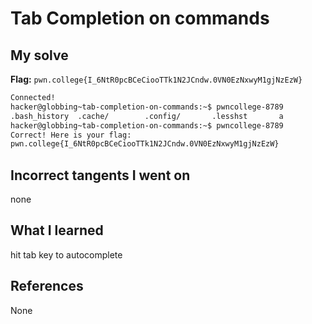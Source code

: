 # Tab Completion on commands

## My solve
**Flag:** `pwn.college{I_6NtR0pcBCeCiooTTk1N2JCndw.0VN0EzNxwyM1gjNzEzW}`

```bash
Connected!
hacker@globbing~tab-completion-on-commands:~$ pwncollege-8789
.bash_history  .cache/        .config/       .lesshst       a              not-the-flag
hacker@globbing~tab-completion-on-commands:~$ pwncollege-8789
Correct! Here is your flag:
pwn.college{I_6NtR0pcBCeCiooTTk1N2JCndw.0VN0EzNxwyM1gjNzEzW}
```

## Incorrect tangents I went on
none

## What I learned
hit tab key to autocomplete 

## References 
None
